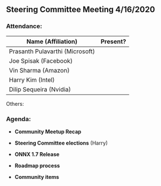 ## Steering Committee Meeting 4/16/2020

### Attendance:

| Name (Affiliation) | Present? |
| ------------------------------- | --- |
| Prasanth Pulavarthi (Microsoft) |  |
| Joe Spisak (Facebook)           |  |
| Vin Sharma (Amazon)             |  | 
| Harry Kim (Intel)               |  |
| Dilip Sequeira (Nvidia)         |  |

Others:

### Agenda:

* **Community Meetup Recap**  

* **Steering Committee elections** (Harry)  

* **ONNX 1.7 Release**  

* **Roadmap process**  

* **Community items**  


